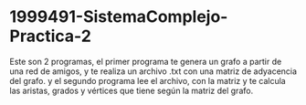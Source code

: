 # 1999491-SistemaComplejo-Practica-2
Este son 2 programas, el primer programa te genera un grafo a partir de una red de amigos, y te realiza un archivo .txt con una matriz de adyacencia del grafo. y el segundo programa lee el archivo, con la matriz y te calcula las aristas, grados y vértices que tiene según la matriz del grafo.
